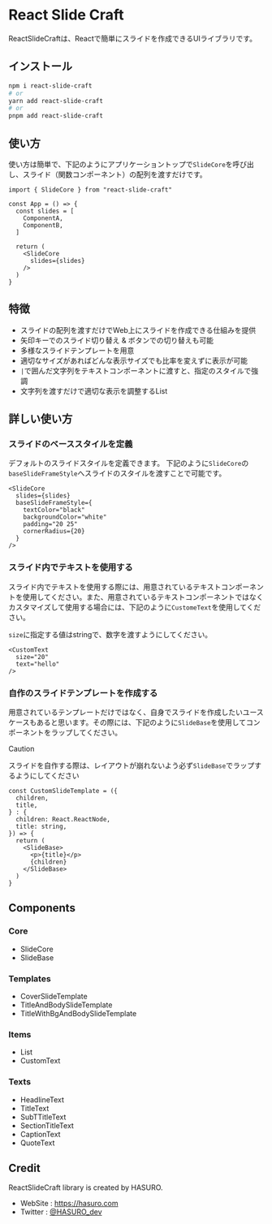 # React Slide Craft
ReactSlideCraftは、Reactで簡単にスライドを作成できるUIライブラリです。

## インストール
```sh
npm i react-slide-craft
# or
yarn add react-slide-craft
# or
pnpm add react-slide-craft
```

## 使い方
使い方は簡単で、下記のようにアプリケーショントップで`SlideCore`を呼び出し、スライド（関数コンポーネント）の配列を渡すだけです。
```tsx
import { SlideCore } from "react-slide-craft"

const App = () => {
  const slides = [
    ComponentA,
    ComponentB,
  ]

  return (
    <SlideCore
      slides={slides}
    />
  )
}
```

## 特徴
- スライドの配列を渡すだけでWeb上にスライドを作成できる仕組みを提供
- 矢印キーでのスライド切り替え & ボタンでの切り替えも可能
- 多様なスライドテンプレートを用意
- 適切なサイズがあればどんな表示サイズでも比率を変えずに表示が可能
- `|`で囲んだ文字列をテキストコンポーネントに渡すと、指定のスタイルで強調
- 文字列を渡すだけで適切な表示を調整するList

## 詳しい使い方
### スライドのベーススタイルを定義
デフォルトのスライドスタイルを定義できます。
下記のように`SlideCore`の`baseSlideFrameStyle`へスライドのスタイルを渡すことで可能です。
```tsx
<SlideCore
  slides={slides}
  baseSlideFrameStyle={
    textColor="black"
    backgroundColor="white"
    padding="20 25"
    cornerRadius={20}
  }
/>
```

### スライド内でテキストを使用する
スライド内でテキストを使用する際には、用意されているテキストコンポーネントを使用してください。また、用意されているテキストコンポーネントではなくカスタマイズして使用する場合には、下記のように`CustomeText`を使用してください。

`size`に指定する値はstringで、数字を渡すようにしてください。
```tsx
<CustomText
  size="20"
  text="hello"
/>
```

### 自作のスライドテンプレートを作成する
用意されているテンプレートだけではなく、自身でスライドを作成したいユースケースもあると思います。その際には、下記のように`SlideBase`を使用してコンポーネントをラップしてください。
> [!CAUTION]
> スライドを自作する際は、レイアウトが崩れないよう必ず`SlideBase`でラップするようにしてください
```tsx
const CustomSlideTemplate = ({
  children,
  title,
} : {
  children: React.ReactNode,
  title: string,
}) => {
  return (
    <SlideBase>
      <p>{title}</p>
      {children}
    </SlideBase>
  )
}
```

## Components
### Core
- SlideCore
- SlideBase

### Templates
- CoverSlideTemplate
- TitleAndBodySlideTemplate
- TitleWithBgAndBodySlideTemplate

### Items
- List
- CustomText

### Texts
- HeadlineText
- TitleText
- SubTTitleText
- SectionTitleText
- CaptionText
- QuoteText

## Credit
ReactSlideCraft library is created by HASURO.
- WebSite : https://hasuro.com
- Twitter : [@HASURO_dev](https://x.com/HASURO_dev)
